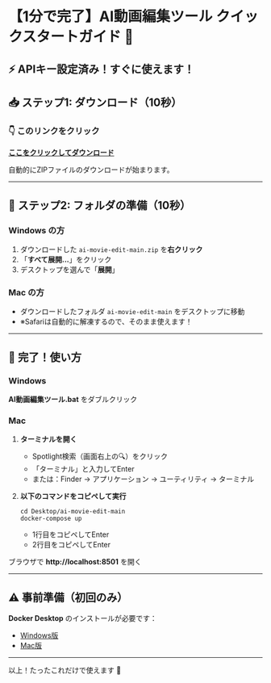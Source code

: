 # 【1分で完了】AI動画編集ツール クイックスタートガイド 🚀

## ⚡ APIキー設定済み！すぐに使えます！

## 📥 ステップ1: ダウンロード（10秒）

### 👇 このリンクをクリック
**[ここをクリックしてダウンロード](https://github.com/idealjapan/ai-movie-edit/archive/refs/heads/main.zip)**

自動的にZIPファイルのダウンロードが始まります。

---

## 📂 ステップ2: フォルダの準備（10秒）

### Windows の方
1. ダウンロードした `ai-movie-edit-main.zip` を**右クリック**
2. 「**すべて展開...**」をクリック
3. デスクトップを選んで「**展開**」

### Mac の方
- ダウンロードしたフォルダ `ai-movie-edit-main` をデスクトップに移動
- ※Safariは自動的に解凍するので、そのまま使えます！

---

## 🎉 完了！使い方

### Windows
**AI動画編集ツール.bat** をダブルクリック

### Mac
1. **ターミナルを開く**
   - Spotlight検索（画面右上の🔍）をクリック
   - 「ターミナル」と入力してEnter
   - または：Finder → アプリケーション → ユーティリティ → ターミナル

2. **以下のコマンドをコピペして実行**
   ```
   cd Desktop/ai-movie-edit-main
   docker-compose up
   ```
   - 1行目をコピペしてEnter
   - 2行目をコピペしてEnter

ブラウザで **http://localhost:8501** を開く

---

## ⚠️ 事前準備（初回のみ）

**Docker Desktop** のインストールが必要です：
- [Windows版](https://docs.docker.com/desktop/install/windows-install/)
- [Mac版](https://docs.docker.com/desktop/install/mac-install/)

---

以上！たったこれだけで使えます 🎊